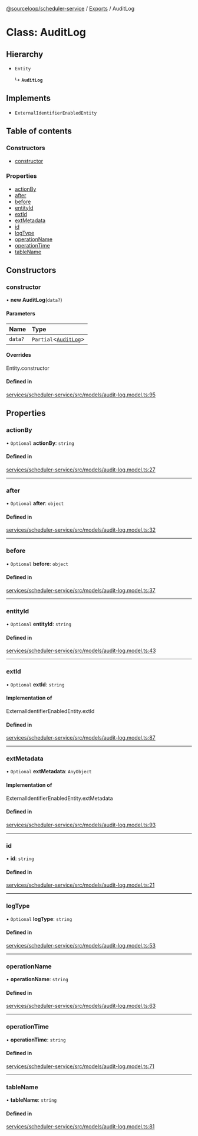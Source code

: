 [@sourceloop/scheduler-service](../README.md) / [Exports](../modules.md) / AuditLog

# Class: AuditLog

## Hierarchy

- `Entity`

  ↳ **`AuditLog`**

## Implements

- `ExternalIdentifierEnabledEntity`

## Table of contents

### Constructors

- [constructor](AuditLog.md#constructor)

### Properties

- [actionBy](AuditLog.md#actionby)
- [after](AuditLog.md#after)
- [before](AuditLog.md#before)
- [entityId](AuditLog.md#entityid)
- [extId](AuditLog.md#extid)
- [extMetadata](AuditLog.md#extmetadata)
- [id](AuditLog.md#id)
- [logType](AuditLog.md#logtype)
- [operationName](AuditLog.md#operationname)
- [operationTime](AuditLog.md#operationtime)
- [tableName](AuditLog.md#tablename)

## Constructors

### constructor

• **new AuditLog**(`data?`)

#### Parameters

| Name | Type |
| :------ | :------ |
| `data?` | `Partial`<[`AuditLog`](AuditLog.md)\> |

#### Overrides

Entity.constructor

#### Defined in

[services/scheduler-service/src/models/audit-log.model.ts:95](https://github.com/sourcefuse/loopback4-microservice-catalog/blob/6c16af104/services/scheduler-service/src/models/audit-log.model.ts#L95)

## Properties

### actionBy

• `Optional` **actionBy**: `string`

#### Defined in

[services/scheduler-service/src/models/audit-log.model.ts:27](https://github.com/sourcefuse/loopback4-microservice-catalog/blob/6c16af104/services/scheduler-service/src/models/audit-log.model.ts#L27)

___

### after

• `Optional` **after**: `object`

#### Defined in

[services/scheduler-service/src/models/audit-log.model.ts:32](https://github.com/sourcefuse/loopback4-microservice-catalog/blob/6c16af104/services/scheduler-service/src/models/audit-log.model.ts#L32)

___

### before

• `Optional` **before**: `object`

#### Defined in

[services/scheduler-service/src/models/audit-log.model.ts:37](https://github.com/sourcefuse/loopback4-microservice-catalog/blob/6c16af104/services/scheduler-service/src/models/audit-log.model.ts#L37)

___

### entityId

• `Optional` **entityId**: `string`

#### Defined in

[services/scheduler-service/src/models/audit-log.model.ts:43](https://github.com/sourcefuse/loopback4-microservice-catalog/blob/6c16af104/services/scheduler-service/src/models/audit-log.model.ts#L43)

___

### extId

• `Optional` **extId**: `string`

#### Implementation of

ExternalIdentifierEnabledEntity.extId

#### Defined in

[services/scheduler-service/src/models/audit-log.model.ts:87](https://github.com/sourcefuse/loopback4-microservice-catalog/blob/6c16af104/services/scheduler-service/src/models/audit-log.model.ts#L87)

___

### extMetadata

• `Optional` **extMetadata**: `AnyObject`

#### Implementation of

ExternalIdentifierEnabledEntity.extMetadata

#### Defined in

[services/scheduler-service/src/models/audit-log.model.ts:93](https://github.com/sourcefuse/loopback4-microservice-catalog/blob/6c16af104/services/scheduler-service/src/models/audit-log.model.ts#L93)

___

### id

• **id**: `string`

#### Defined in

[services/scheduler-service/src/models/audit-log.model.ts:21](https://github.com/sourcefuse/loopback4-microservice-catalog/blob/6c16af104/services/scheduler-service/src/models/audit-log.model.ts#L21)

___

### logType

• `Optional` **logType**: `string`

#### Defined in

[services/scheduler-service/src/models/audit-log.model.ts:53](https://github.com/sourcefuse/loopback4-microservice-catalog/blob/6c16af104/services/scheduler-service/src/models/audit-log.model.ts#L53)

___

### operationName

• **operationName**: `string`

#### Defined in

[services/scheduler-service/src/models/audit-log.model.ts:63](https://github.com/sourcefuse/loopback4-microservice-catalog/blob/6c16af104/services/scheduler-service/src/models/audit-log.model.ts#L63)

___

### operationTime

• **operationTime**: `string`

#### Defined in

[services/scheduler-service/src/models/audit-log.model.ts:71](https://github.com/sourcefuse/loopback4-microservice-catalog/blob/6c16af104/services/scheduler-service/src/models/audit-log.model.ts#L71)

___

### tableName

• **tableName**: `string`

#### Defined in

[services/scheduler-service/src/models/audit-log.model.ts:81](https://github.com/sourcefuse/loopback4-microservice-catalog/blob/6c16af104/services/scheduler-service/src/models/audit-log.model.ts#L81)
